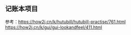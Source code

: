 ## 记账本项目

参考：https://how2j.cn/k/hutubill/hutubill-practise/761.html
https://how2j.cn/k/gui/gui-lookandfeel/411.html
